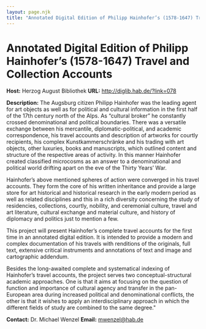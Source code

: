```yaml
---
layout: page.njk
title: "Annotated Digital Edition of Philipp Hainhofer’s (1578-1647) Travel and Collection Accounts"
---
```

# Annotated Digital Edition of Philipp Hainhofer’s (1578-1647) Travel and Collection Accounts



**Host:** Herzog August Bibliothek
**URL:** <http://diglib.hab.de/?link=078>

**Description:** The Augsburg citizen Philipp Hainhofer was the leading agent for art objects as well
 as for political and cultural information in the first half of the 17th century north
 of the Alps. As “cultural broker” he constantly crossed denominational and political
 boundaries. There was a versatile exchange between his mercantile, diplomatic-political,
 and academic correspondence, his travel accounts and description of artworks for courtly
 recipients, his complex Kunstkammerschränke and his trading with art objects, other
 luxuries, books and manuscripts, which outlined content and structure of the respective
 areas of activity. In this manner Hainhofer created classified microcosms as an answer
 to a denominational and political world drifting apart on the eve of the Thirty Years’
 War.

Hainhofer’s above mentioned spheres of action were converged in his travel accounts.
 They form the core of his written inheritance and provide a large store for art historical
 and historical research in the early modern period as well as related disciplines
 and this in a rich diversity concerning the study of residencies, collections, courtly,
 nobility, and ceremonial culture, travel and art literature, cultural exchange and
 material culture, and history of diplomacy and politics just to mention a few.

This project will present Hainhofer’s complete travel accounts for the first time
 in an annotated digital edition. It is intended to provide a modern and complex documentation
 of his travels with renditions of the originals, full text, extensive critical instruments
 and annotations of text and image and cartographic addendum.

Besides the long-awaited complete and systematical indexing of Hainhofer’s travel
 accounts, the project serves two conceptual-structural academic approaches. One is
 that it aims at focusing on the question of function and importance of cultural agency
 and transfer in the pan-European area during increased political and denominational
 conflicts, the other is that it wishes to apply an interdisciplinary approach in which
 the different fields of study are combined to the same degree."

**Contact:** Dr. Michael Wenzel
**Email:** [mwenzel@hab.de](mailto:mwenzel@hab.de)

